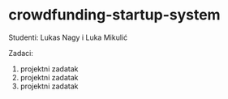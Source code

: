 # crowdfunding-startup-system
Studenti: Lukas Nagy i Luka Mikulić

Zadaci:
1. projektni zadatak
2. projektni zadatak
3. projektni zadatak
